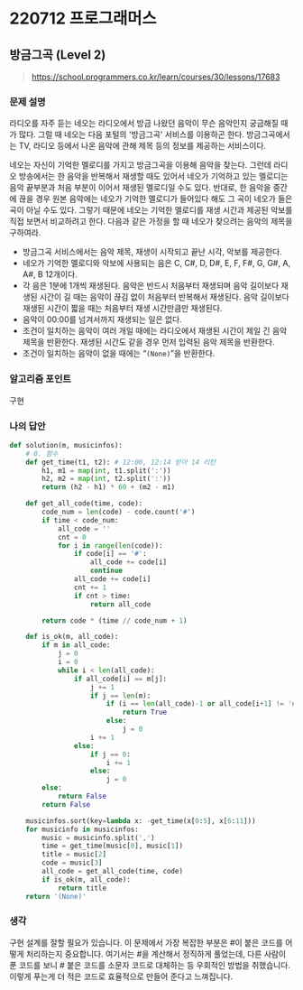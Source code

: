 # 220712 프로그래머스

## 방금그곡 (Level 2)

> https://school.programmers.co.kr/learn/courses/30/lessons/17683

### 문제 설명

라디오를 자주 듣는 네오는 라디오에서 방금 나왔던 음악이 무슨 음악인지 궁금해질 때가 많다. 그럴 때 네오는 다음 포털의 '방금그곡' 서비스를 이용하곤 한다. 방금그곡에서는 TV, 라디오 등에서 나온 음악에 관해 제목 등의 정보를 제공하는 서비스이다.

네오는 자신이 기억한 멜로디를 가지고 방금그곡을 이용해 음악을 찾는다. 그런데 라디오 방송에서는 한 음악을 반복해서 재생할 때도 있어서 네오가 기억하고 있는 멜로디는 음악 끝부분과 처음 부분이 이어서 재생된 멜로디일 수도 있다. 반대로, 한 음악을 중간에 끊을 경우 원본 음악에는 네오가 기억한 멜로디가 들어있다 해도 그 곡이 네오가 들은 곡이 아닐 수도 있다. 그렇기 때문에 네오는 기억한 멜로디를 재생 시간과 제공된 악보를 직접 보면서 비교하려고 한다. 다음과 같은 가정을 할 때 네오가 찾으려는 음악의 제목을 구하여라.

- 방금그곡 서비스에서는 음악 제목, 재생이 시작되고 끝난 시각, 악보를 제공한다.
- 네오가 기억한 멜로디와 악보에 사용되는 음은 C, C#, D, D#, E, F, F#, G, G#, A, A#, B 12개이다.
- 각 음은 1분에 1개씩 재생된다. 음악은 반드시 처음부터 재생되며 음악 길이보다 재생된 시간이 길 때는 음악이 끊김 없이 처음부터 반복해서 재생된다. 음악 길이보다 재생된 시간이 짧을 때는 처음부터 재생 시간만큼만 재생된다.
- 음악이 00:00를 넘겨서까지 재생되는 일은 없다.
- 조건이 일치하는 음악이 여러 개일 때에는 라디오에서 재생된 시간이 제일 긴 음악 제목을 반환한다. 재생된 시간도 같을 경우 먼저 입력된 음악 제목을 반환한다.
- 조건이 일치하는 음악이 없을 때에는 “`(None)`”을 반환한다.

### 알고리즘 포인트

구현

### 나의 답안

```python
def solution(m, musicinfos):
    # 0. 함수
    def get_time(t1, t2): # 12:00, 12:14 받아 14 리턴
        h1, m1 = map(int, t1.split(':'))
        h2, m2 = map(int, t2.split(':'))
        return (h2 - h1) * 60 + (m2 - m1)

    def get_all_code(time, code):
        code_num = len(code) - code.count('#')
        if time < code_num:
            all_code = ''
            cnt = 0
            for i in range(len(code)):
                if code[i] == '#':
                    all_code += code[i]
                    continue
                all_code += code[i]
                cnt += 1
                if cnt > time:
                    return all_code

        return code * (time // code_num + 1)

    def is_ok(m, all_code):
        if m in all_code:
            j = 0
            i = 0
            while i < len(all_code):
                if all_code[i] == m[j]:
                    j += 1
                    if j == len(m):
                        if (i == len(all_code)-1 or all_code[i+1] != '#'):
                            return True
                        else:
                            j = 0
                    i += 1
                else:
                    if j == 0:
                        i += 1
                    else:
                        j = 0
        else:
            return False
        return False

    musicinfos.sort(key=lambda x: -get_time(x[0:5], x[6:11]))
    for musicinfo in musicinfos:
        music = musicinfo.split(',')
        time = get_time(music[0], music[1])
        title = music[2]
        code = music[3]
        all_code = get_all_code(time, code)
        if is_ok(m, all_code):
            return title
    return '(None)'
```

### 생각

구현 설계를 잘할 필요가 있습니다. 이 문제에서 가장 복잡한 부분은 #이 붙은 코드를 어떻게 처리하는지 중요합니다. 여기서는 #을 계산해서 정직하게 풀었는데, 다른 사람이 푼 코드를 보니 # 붙은 코드를 소문자 코드로 대체하는 등 우회적인 방법을 취했습니다. 이렇게 푸는게 더 적은 코드로 효율적으로 만들어 준다고 느껴집니다.
